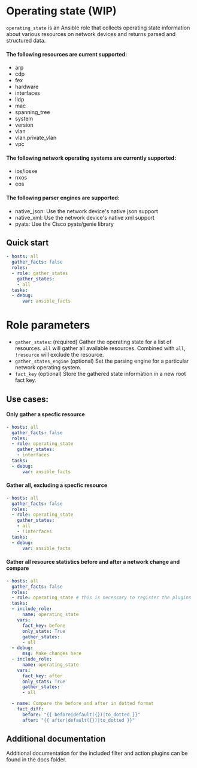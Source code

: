 # Operating state (WIP)

`operating_state` is an Ansible role that collects operating state information about various resources on network devices and returns parsed and structured data.

#### The following resources are current supported:
- arp
- cdp
- fex
- hardware
- interfaces
- lldp
- mac
- spanning_tree
- system
- version
- vlan
- vlan.private_vlan
- vpc

#### The following network operating systems are currently supported:
- ios/iosxe
- nxos
- eos

#### The following parser engines are supported:
- native_json: Use the network device's native json support
- native_xml: Use the network device's native xml support
- pyats: Use the Cisco pyats/genie library


## Quick start

```yaml
- hosts: all
  gather_facts: false
  roles:
  - role: gather_states
    gather_states:
    - all
  tasks:
  - debug:
      var: ansible_facts
```

# Role parameters

- `gather_states`: (required) Gather the operating state for a list of resources.  `all` will gather all available resources. Combined with `all`, `!resource` will exclude the resource.
- `gather_states_engine` (optional) Set the parsing engine for a particular network operating system.
- `fact_key` (optional) Store the gathered state information in a new root fact key.

## Use cases:

#### Only gather a specfic resource

```yaml
- hosts: all
  gather_facts: false
  roles:
  - role: operating_state
    gather_states:
    - interfaces
  tasks:
  - debug:
      var: ansible_facts
```

#### Gather all, excluding a specfic resource

```yaml
- hosts: all
  gather_facts: false
  roles:
  - role: operating_state
    gather_states:
    - all
    - !interfaces
  tasks:
  - debug:
      var: ansible_facts
```

#### Gather all resource statistics before and after a network change and compare

```yaml
- hosts: all
  gather_facts: false
  roles:
  - role: operating_state # this is necessary to register the plugins
  tasks:
  - include_role:
      name: operating_state
    vars:
      fact_key: before
      only_stats: True
      gather_states:
      - all
  - debug:
      msg: Make changes here
  - include_role:
      name: operating_state
    vars:
      fact_key: after
      only_stats: True
      gather_states:
      - all

  - name: Compare the before and after in dotted format
    fact_diff:
      before: "{{ before|default({})|to_dotted }}"
      after: "{{ after|default({})|to_dotted }}"
```

## Additional documentation

Additional documentation for the included filter and action plugins can be found in the docs folder.
